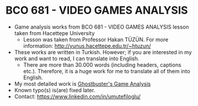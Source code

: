 # BCO 681 - VIDEO GAMES ANALYSIS
- Game analysis works from BCO 681 - VIDEO GAMES ANALYSIS lesson taken from Hacettepe University
  - Lesson was taken from Professor Hakan TÜZÜN. For more information: http://yunus.hacettepe.edu.tr/~htuzun/
- These works are written in Turkish. However; if you are interested in my work and want to read, I can translate into English.
  - There are more than 30.000 words (including headers, captions etc.). Therefore, it is a huge work for me to translate all of them into English.
- My most detailed work is [Ghostbuster's Game Analysis](https://github.com/umutefiloglu/BCO-681---VIDEO-GAMES-ANALYSIS/blob/master/Game%20Analysis%20PDFs/Ghostbusters%20Game%20Analysis%20(TR)%20-%20Umut%20EF%C4%B0LO%C4%9ELU.pdf)
- Known typo(s) is(are) fixed later.
- Contact: https://www.linkedin.com/in/umutefiloglu/
